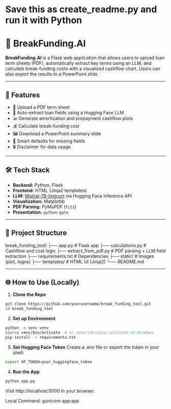 # Save this as create_readme.py and run it with Python
# 💼 BreakFunding.AI

**BreakFunding.AI** is a Flask web application that allows users to upload loan term sheets (PDF), automatically extract key terms using an LLM, and calculate break-funding costs with a visualized cashflow chart. Users can also export the results to a PowerPoint slide.

---

## 🚀 Features

- 📄 Upload a PDF term sheet
- 🤖 Auto-extract loan fields using a Hugging Face LLM
- 📊 Generate amortization and prepayment cashflow plots
- 💰 Calculate break-funding cost
- 🖼️ Download a PowerPoint summary slide
- 🧠 Smart defaults for missing fields
- 🔒 Disclaimer for data usage

---

## 🛠️ Tech Stack

- **Backend:** Python, Flask
- **Frontend:** HTML (Jinja2 templates)
- **LLM:** [Mistral-7B-Instruct](https://huggingface.co/mistralai/Mistral-7B-Instruct-v0.2) via Hugging Face Inference API
- **Visualization:** Matplotlib
- **PDF Parsing:** PyMuPDF (`fitz`)
- **Presentation:** `python-pptx`

---

## 📁 Project Structure
break_funding_tool/
├── app.py # Flask app
├── calculations.py # Cashflow and cost logic
├── extract_from_pdf.py # PDF parsing + LLM field extraction
├── requirements.txt # Dependencies
├── static/ # Images (plot, logos)
├── templates/ # HTML UI (Jinja2)
└── README.md

---

## 🌐 How to Use (Locally)

1. **Clone the Repo**

```bash
git clone https://github.com/yourusername/break_funding_tool.git
cd break_funding_tool
```
2. **Set up Environment**
```bash
python -m venv venv
source venv/bin/activate  # or venv\\Scripts\\activate on Windows
pip install -r requirements.txt
```

3. **Set Hugging Face Token**
Create a .env file or export the token in your shell:

```bash
export HF_TOKEN=your_huggingface_token
```

4. **Run the App**
```bash
python app.py
```
Visit http://localhost:5000 in your browser.

Local Command: gunicorn app:app